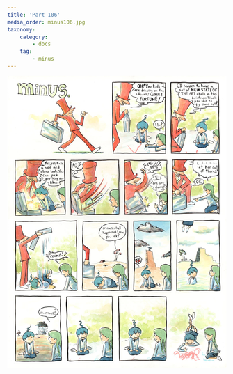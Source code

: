 ```yaml
---
title: 'Part 106'
media_order: minus106.jpg
taxonomy:
    category:
        - docs
    tag:
        - minus
---
```


![](minus106.jpg)